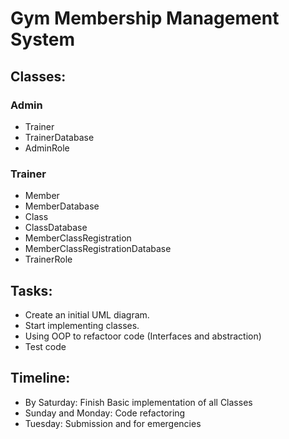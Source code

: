 # Gym Membership Management System
## Classes:
### Admin
- Trainer
- TrainerDatabase
- AdminRole
### Trainer
- Member
- MemberDatabase
- Class
- ClassDatabase
- MemberClassRegistration
- MemberClassRegistrationDatabase
- TrainerRole

## Tasks:
- Create an initial UML diagram.
- Start implementing classes.
- Using OOP to refactoor code (Interfaces and abstraction)
- Test code

## Timeline:
- By Saturday: Finish Basic implementation of all Classes
- Sunday and Monday: Code refactoring
- Tuesday: Submission and for emergencies
